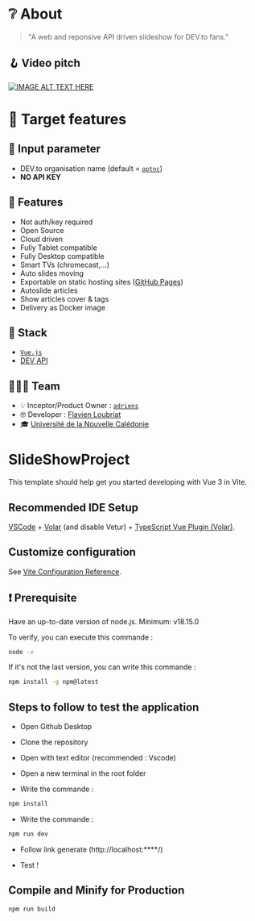 # ❔ About

> "A web and reponsive API driven slideshow for DEV.to fans."

## 🪝 Video pitch


[![IMAGE ALT TEXT HERE](https://img.youtube.com/vi/uOH1cjQVtIQ/0.jpg)](https://www.youtube.com/watch?v=uOH1cjQVtIQ)


# 🎯 Target features

## 📜 Input parameter

- DEV.to organisation name (default = [`optnc`](https://dev.to/optnc))
- **NO API KEY**

## 🎀 Features

- Not auth/key required
- Open Source
- Cloud driven
- Fully Tablet compatible
- Fully Desktop compatible
- Smart TVs (chromecast,...)
- Auto slides moving
- Exportable on static hosting sites ([GitHub Pages](https://pages.github.com/))
- Autoslide articles
- Show articles cover & tags
- Delivery as Docker image

## 🧰 Stack

- [`Vue.js`](https://vuejs.org/)
- [DEV API](https://developers.forem.com/api/v0)

## 🧑‍🤝‍🧑 Team

- 💡 Inceptor/Product Owner : [`adriens`](https://dev.to/adriens)
- 🤓 Developer : [Flavien Loubriat](https://www.linkedin.com/in/flavien-loubriat-16834224b/)
- 🎓 [Université de la Nouvelle Calédonie](https://unc.nc/)



# SlideShowProject

This template should help get you started developing with Vue 3 in Vite.

## Recommended IDE Setup

[VSCode](https://code.visualstudio.com/) + [Volar](https://marketplace.visualstudio.com/items?itemName=Vue.volar) (and disable Vetur) + [TypeScript Vue Plugin (Volar)](https://marketplace.visualstudio.com/items?itemName=Vue.vscode-typescript-vue-plugin).

## Customize configuration

See [Vite Configuration Reference](https://vitejs.dev/config/).

## ❗️ Prerequisite

Have an up-to-date version of node.js. Minimum: v18.15.0

To verify, you can execute this commande : 

```sh
node -v
```

If it's not the last version, you can write this commande :

```sh
npm install -g npm@latest
```

## Steps to follow to test the application 

 - Open Github Desktop

 - Clone the repository

 - Open with text editor (recommended : Vscode)

 - Open a new terminal in the root folder
 
 - Write the commande :

```sh
npm install
```

 - Write the commande :

```sh
npm run dev
```

 - Follow link generate (http://localhost:****/)

 - Test !

## Compile and Minify for Production

```sh
npm run build
```
